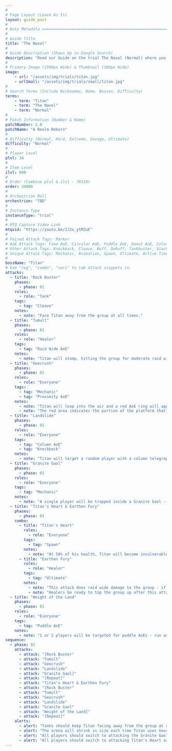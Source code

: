 ```yaml
---
#
# Page Layout (Leave As Is)
layout: guide_post
#
# Duty Metadata ================================================================
#
# Guide Title
title: "The Navel"
#
# Guide Description (Shows Up in Google Search)
description: "Read our Guide on the trial The Navel (Normal) where you'll face off against Titan."
#
# Primary Image (1500px Wide) & Thumbnail (300px Wide)
image:
    - url: "/assets/img/trials/titan.jpg"
    - urlSmall: "/assets/img/trials/small/titan.jpg"
#
# Search Terms (Include Nicknames, Name, Bosses, Difficulty)
terms:
    - term: "Titan"
    - term: "The Navel"
    - term: "Normal"
#
# Patch Information (Number & Name)
patchNumber: 2.0
patchName: "A Realm Reborn"
#
# Difficulty (Normal, Hard, Extreme, Savage, Ultimate)
difficulty: "Normal"
#
# Player Level
plvl: 34
#
# Item Level
ilvl: 000
#
# Order (Combine plvl & ilvl - 70310)
order: 34000
#
# Orchestrion Roll
orchestrion: "TBD"
#
# Instance Type
instanceType: "trial"
#
# MTQ Capture Video Link
mtqvid: "https://youtu.be/IJ2o_ytMZuE"
#
# Paired Attack Tags: Marker
# AoE Attack Tags: Cone AoE, Circular AoE, Puddle AoE, Donut AoE, Column AoE, Area AoE, Point Blank AoE, Raid Wide AoE, Proximity AoE
# Other Attack Tags: Knockback, Cleave, Buff, Debuff, Tankbuster, Stack, Spread, Tether, Stun
# Unique Attack Tags: Mechanic, Animation, Spawn, Ultimate, Active Time Maneuver
#
bossName: "Titan"
# Use "reg", "combo", "vari" to tab attack snippets in.
attacks:
  - title: "Rock Buster"
    phases:
      - phase: 01
    roles:
      - role: "Tank"
    tags:
      - tag: "Cleave"
    notes:
      - note: "Face Titan away from the group at all times."
  - title: "Tumult"
    phases:
      - phase: 01
    roles:
      - role: "Healer"
    tags:
      - tag: "Raid Wide AoE"
    notes:
      - note: "Titan will stomp, hitting the group for moderate raid wide damage - be ready to heal through this."
  - title: "Geocrush"
    phases:
      - phase: 01
    roles:
      - role: "Everyone"
    tags:
      - tag: "Mechanic"
      - tag: "Proximity AoE"
    notes:
      - note: "Titan will leap into the air and a red AoE ring will appear at the edge of the arena."
      - note: "The red area indicates the portion of the platform that will be destroyed when Titan lands - players should stand on the inner edge of this area to take minimum damage and avoid being knocked off."
  - title: "Landslide"
    phases:
      - phase: 01
    roles:
      - role: "Everyone"
    tags:
      - tag: "Column AoE"
      - tag: "Knockback"
    notes:
      - note: "Titan will target a random player with a column telegraph - players should run out of this as soon as possible to avoid damage and being knocked off the arena."
  - title: "Granite Gaol"
    phases:
      - phase: 01
    roles:
      - role: "Everyone"
    tags:
      - tag: "Mechanic"
    notes:
      - note: "A single player will be trapped inside a Granite Gaol - all players must switch to attacking the goal to free the player as soon as possible."
  - title: "Titan's Heart & Earthen Fury"
    phases:
      - phase: 01
    combo:
      - title: "Titan's Heart"
        roles:
          - role: "Everyone"
        tags:
          - tag: "Spawn"
        notes:
          - note: "At 50% of his health, Titan will become invulnerable and his heart will be exposed - this must be destroyed before he casts Earthen Fury or the party will wipe."
      - title: "Earthen Fury"
        roles:
          - role: "Healer"
        tags:
          - tag: "Ultimate"
        notes:
          - note: "This attack does raid wide damage to the group - if Titan's Heart hasn't been destroyed, the party will wipe."
          - note: "Healers be ready to top the group up after this attack hits."
  - title: "Weight of the Land"
    phases:
      - phase: 01
    roles:
      - role: "Everyone"
    tags:
      - tag: "Puddle AoE"
    notes:
      - note: "1 or 2 players will be targeted for puddle AoEs - run out of these as soon as possible."
sequence:
  - phase: 01
    attacks:
      - attack: "[Rock Buster"
      - attack: "Tumult"
      - attack: "Geocrush"
      - attack: "Landslide"
      - attack: "Granite Gaol]"
      - attack: "[Repeat]"
      - attack: "Titan's Heart & Earthen Fury"
      - attack: "[Rock Buster"
      - attack: "Tumult"
      - attack: "Geocrush"
      - attack: "Landslide"
      - attack: "Granite Gaol"
      - attack: "Weight of the Land]"
      - attack: "[Repeat]"
    alerts:
      - alert: "Tanks should keep Titan facing away from the group at all times."
      - alert: "The arena will shrink in size each time Titan uses Geocrush - stand just outside the red ring to take minimal damage and avoid being knocked off."
      - alert: "All players should switch to attacking the Granite Gaol that traps a player."
      - alert: "All players should switch to attacking Titan's Heart as soon as it spawns to avoid death during Earthen Fury."
---
```


